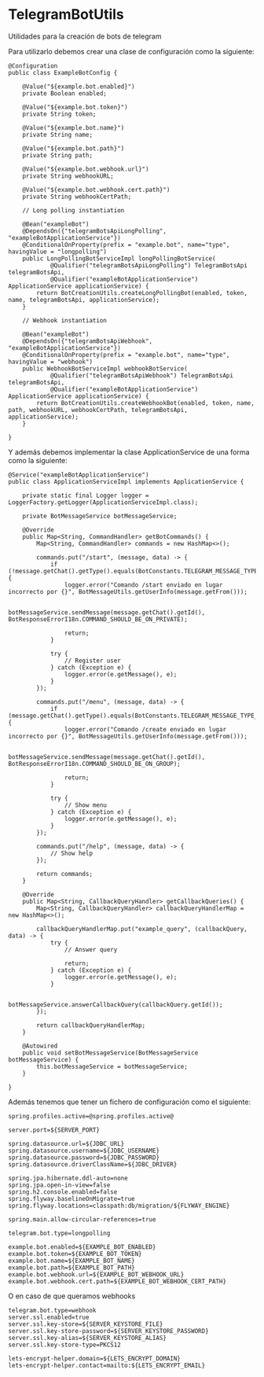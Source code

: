 # TelegramBotUtils
Utilidades para la creación de bots de telegram

Para utilizarlo debemos crear una clase de configuración como la siguiente:

    @Configuration
    public class ExampleBotConfig {

        @Value("${example.bot.enabled}")
        private Boolean enabled;
    
        @Value("${example.bot.token}")
        private String token;
    
        @Value("${example.bot.name}")
        private String name;
    
        @Value("${example.bot.path}")
        private String path;
    
        @Value("${example.bot.webhook.url}")
        private String webhookURL;
    
        @Value("${example.bot.webhook.cert.path}")
        private String webhookCertPath;
    
        // Long polling instantiation
    
        @Bean("exampleBot")
        @DependsOn({"telegramBotsApiLongPolling", "exampleBotApplicationService"})
        @ConditionalOnProperty(prefix = "example.bot", name="type", havingValue = "longpolling")
        public LongPollingBotServiceImpl longPollingBotService(
                @Qualifier("telegramBotsApiLongPolling") TelegramBotsApi telegramBotsApi,
                @Qualifier("exampleBotApplicationService") ApplicationService applicationService) {
            return BotCreationUtils.createLongPollingBot(enabled, token, name, telegramBotsApi, applicationService);
        }
    
        // Webhook instantiation
    
        @Bean("exampleBot")
        @DependsOn({"telegramBotsApiWebhook", "exampleBotApplicationService"})
        @ConditionalOnProperty(prefix = "example.bot", name="type", havingValue = "webhook")
        public WebhookBotServiceImpl webhookBotService(
                @Qualifier("telegramBotsApiWebhook") TelegramBotsApi telegramBotsApi,
                @Qualifier("exampleBotApplicationService") ApplicationService applicationService) {
            return BotCreationUtils.createWebhookBot(enabled, token, name, path, webhookURL, webhookCertPath, telegramBotsApi, applicationService);
        }
    
    }

Y además debemos implementar la clase ApplicationService de una forma como la siguiente:

    @Service("exampleBotApplicationService")
    public class ApplicationServiceImpl implements ApplicationService {
    
        private static final Logger logger = LoggerFactory.getLogger(ApplicationServiceImpl.class);
    
        private BotMessageService botMessageService;
    
        @Override
        public Map<String, CommandHandler> getBotCommands() {
            Map<String, CommandHandler> commands = new HashMap<>();
    
            commands.put("/start", (message, data) -> {
                if (!message.getChat().getType().equals(BotConstants.TELEGRAM_MESSAGE_TYPE_PRIVATE)) {
                    logger.error("Comando /start enviado en lugar incorrecto por {}", BotMessageUtils.getUserInfo(message.getFrom()));
    
                    botMessageService.sendMessage(message.getChat().getId(), BotResponseErrorI18n.COMMAND_SHOULD_BE_ON_PRIVATE);
    
                    return;
                }
    
                try {
                    // Register user
                } catch (Exception e) {
                    logger.error(e.getMessage(), e);
                }
            });
    
            commands.put("/menu", (message, data) -> {
                if (message.getChat().getType().equals(BotConstants.TELEGRAM_MESSAGE_TYPE_PRIVATE)) {
                    logger.error("Comando /create enviado en lugar incorrecto por {}", BotMessageUtils.getUserInfo(message.getFrom()));
    
                    botMessageService.sendMessage(message.getChat().getId(), BotResponseErrorI18n.COMMAND_SHOULD_BE_ON_GROUP);
    
                    return;
                }
    
                try {
                    // Show menu
                } catch (Exception e) {
                    logger.error(e.getMessage(), e);
                }
            });
    
            commands.put("/help", (message, data) -> {
                // Show help
            });
    
            return commands;
        }
    
        @Override
        public Map<String, CallbackQueryHandler> getCallbackQueries() {
            Map<String, CallbackQueryHandler> callbackQueryHandlerMap = new HashMap<>();
    
            callbackQueryHandlerMap.put("example_query", (callbackQuery, data) -> {
                try {
                    // Answer query

                    return;
                } catch (Exception e) {
                    logger.error(e.getMessage(), e);
                }
    
                botMessageService.answerCallbackQuery(callbackQuery.getId());
            });
    
            return callbackQueryHandlerMap;
        }
    
        @Autowired
        public void setBotMessageService(BotMessageService botMessageService) {
            this.botMessageService = botMessageService;
        }

    }

Además tenemos que tener un fichero de configuración como el siguiente:

    spring.profiles.active=@spring.profiles.active@
    
    server.port=${SERVER_PORT}
    
    spring.datasource.url=${JDBC_URL}
    spring.datasource.username=${JDBC_USERNAME}
    spring.datasource.password=${JDBC_PASSWORD}
    spring.datasource.driverClassName=${JDBC_DRIVER}
    
    spring.jpa.hibernate.ddl-auto=none
    spring.jpa.open-in-view=false
    spring.h2.console.enabled=false
    spring.flyway.baselineOnMigrate=true
    spring.flyway.locations=classpath:db/migration/${FLYWAY_ENGINE}
    
    spring.main.allow-circular-references=true
    
    telegram.bot.type=longpolling
    
    example.bot.enabled=${EXAMPLE_BOT_ENABLED}
    example.bot.token=${EXAMPLE_BOT_TOKEN}
    example.bot.name=${EXAMPLE_BOT_NAME}
    example.bot.path=${EXAMPLE_BOT_PATH}
    example.bot.webhook.url=${EXAMPLE_BOT_WEBHOOK_URL}
    example.bot.webhook.cert.path=${EXAMPLE_BOT_WEBHOOK_CERT_PATH}

O en caso de que queramos webhooks

    telegram.bot.type=webhook
    server.ssl.enabled=true
    server.ssl.key-store=${SERVER_KEYSTORE_FILE}
    server.ssl.key-store-password=${SERVER_KEYSTORE_PASSWORD}
    server.ssl.key-alias=${SERVER_KEYSTORE_ALIAS}
    server.ssl.key-store-type=PKCS12
    
    lets-encrypt-helper.domain=${LETS_ENCRYPT_DOMAIN}
    lets-encrypt-helper.contact=mailto:${LETS_ENCRYPT_EMAIL}